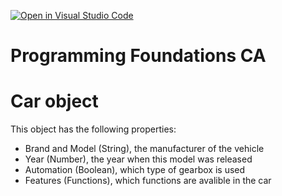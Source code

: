[![Open in Visual Studio Code](https://classroom.github.com/assets/open-in-vscode-718a45dd9cf7e7f842a935f5ebbe5719a5e09af4491e668f4dbf3b35d5cca122.svg)](https://classroom.github.com/online_ide?assignment_repo_id=11590328&assignment_repo_type=AssignmentRepo)

# Programming Foundations CA

# Car object

This object has the following properties:

- Brand and Model (String), the manufacturer of the vehicle
- Year (Number), the year when this model was released
- Automation (Boolean), which type of gearbox is used
- Features (Functions), which functions are avalible in the car

